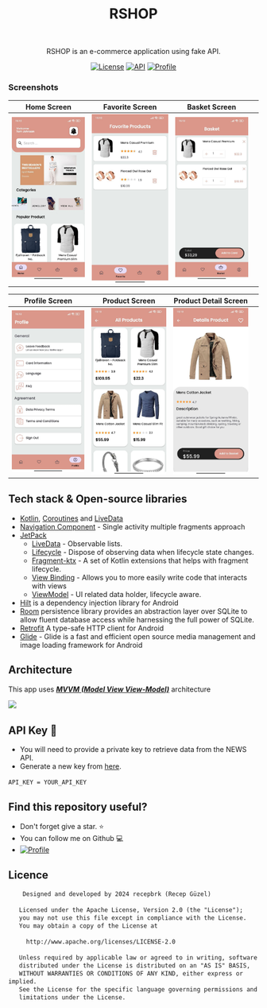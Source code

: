 <h1 align="center">RSHOP</h1></br>
<p align="center">
 RSHOP is an e-commerce application using fake API.
</p>



<p align="center">
  <a href="https://opensource.org/licenses/Apache-2.0"><img alt="License" src="https://img.shields.io/badge/License-Apache%202.0-blue.svg"/></a>
  <a href="https://android-arsenal.com/api?level=23"><img alt="API" src="https://img.shields.io/badge/API-23%2B-brightgreen.svg?style=flat"/></a>
  <a href="https://github.com/recepbrk"><img alt="Profile" src="https://img.shields.io/badge/github-recepbrk-blue"/></a> 
</p>

### Screenshots
| Home Screen | Favorite Screen | Basket Screen || 
| ------------- | ------------- | ------------- | ------------- |
| ![Main Screen](Screenshots/1.jpg) | ![Main Screen](Screenshots/2.jpg) | ![Main Screen](Screenshots/3.jpg)

| Profile Screen | Product Screen | Product Detail Screen ||
| ------------- | ------------- | ------------- | ------------- |
| ![Main Screen](Screenshots/4.jpg) | ![Detail Screen](Screenshots/5.jpg) | ![Detail Screen](Screenshots/6.jpg) | 

## Tech stack & Open-source libraries

- [Kotlin](https://kotlinlang.org/), [Coroutines](https://github.com/Kotlin/kotlinx.coroutines) and [LiveData](https://developer.android.com/topic/libraries/architecture/livedata)
- [Navigation Component](https://developer.android.com/guide/navigation) - Single activity multiple fragments approach
- [JetPack](https://developer.android.com/jetpack)
    - [LiveData](https://developer.android.com/topic/libraries/architecture/livedata) - Observable lists.
    - [Lifecycle](https://developer.android.com/topic/libraries/architecture/lifecycle) - Dispose of observing data when lifecycle state changes.
    - [Fragment-ktx](https://developer.android.com/kotlin/ktx#fragment) - A set of Kotlin extensions that helps with fragment lifecycle.
    - [View Binding](https://developer.android.com/topic/libraries/view-binding) - Allows you to more easily write code that interacts with views
    - [ViewModel](https://developer.android.com/topic/libraries/architecture/viewmodel) - UI related data holder, lifecycle aware.
- [Hilt](https://developer.android.com/training/dependency-injection/hilt-android) is a dependency injection library for Android
- [Room](https://developer.android.com/training/data-storage/room) persistence library provides an abstraction layer over SQLite to allow fluent database access while harnessing the full power of SQLite. 
- [Retrofit](https://square.github.io/retrofit/) A type-safe HTTP client for Android
- [Glide](https://github.com/bumptech/glide) - Glide is a fast and efficient open source media management and image loading framework for Android

## Architecture
This app uses [***MVVM (Model View View-Model)***](https://developer.android.com/jetpack/docs/guide#recommended-app-arch) architecture

![](https://uploads.toptal.io/blog/image/127608/toptal-blog-image-1543413671794-80993a19fea97477524763c908b50a7a.png)

## API Key 🔑

- You will need to provide a private key to retrieve data from the NEWS API.
- Generate a new key from [here](https://fakestoreapi.com/). 

``` API_KEY = YOUR_API_KEY ```

## Find this repository useful?

- Don't forget give a star. ⭐
- You can follow me on Github 💻
-   <a href="https://github.com/recepbrk"><img alt="Profile" src="https://img.shields.io/badge/github-recepbrk-blue"/></a> 

## Licence

```
    Designed and developed by 2024 recepbrk (Recep Güzel)

   Licensed under the Apache License, Version 2.0 (the "License");
   you may not use this file except in compliance with the License.
   You may obtain a copy of the License at

     http://www.apache.org/licenses/LICENSE-2.0

   Unless required by applicable law or agreed to in writing, software
   distributed under the License is distributed on an "AS IS" BASIS,
   WITHOUT WARRANTIES OR CONDITIONS OF ANY KIND, either express or implied.
   See the License for the specific language governing permissions and
   limitations under the License.
```
